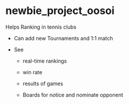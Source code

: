 # newbie_project_oosoi

Helps Ranking in tennis clubs

- Can add new Tournaments and 1:1 match

- See

    - real-time rankings

    - win rate
    
    - results of games
    
    - Boards for notice and nominate opponent

